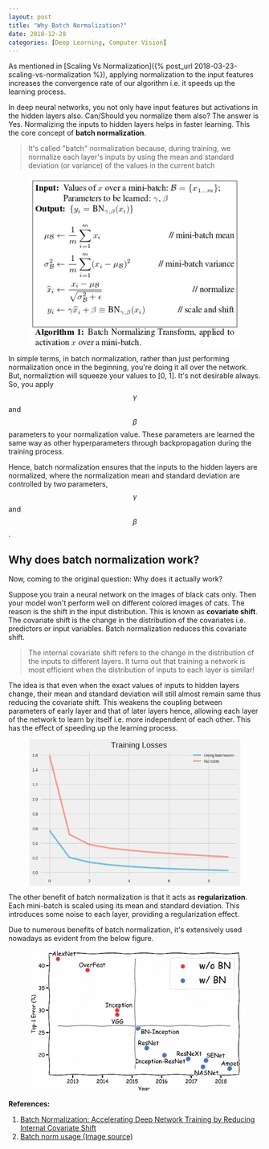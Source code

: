 ```yaml
---
layout: post
title: "Why Batch Normalization?"
date: 2018-12-28
categories: [Deep Learning, Computer Vision]
---
```


As mentioned in [Scaling Vs Normalization]({% post_url 2018-03-23-scaling-vs-normalization %}), applying normalization to the input features increases the convergence rate of our algorithm i.e. it speeds up the learning process.

In deep neural networks, you not only have input features but activations in the hidden layers also. Can/Should you normalize them also? The answer is Yes. Normalizing the inputs to hidden layers helps in faster learning. This the core concept of **batch  normalization**.

> It's called "batch" normalization because, during training, we normalize each layer's inputs by using the mean and standard deviation (or variance) of the values in the current batch

<img src="/img/batch_normalization.png" style="display: block; margin: auto; width: 420px; max-width: 100%;">

In simple terms, in batch normalization, rather than just performing normalization once in the beginning, you're doing it all over the network. But, normaliztion will squeeze your values to [0, 1]. It's not desirable always. So, you apply $$\gamma$$ and $$\beta$$ parameters to your normalization value. These parameters are learned the same way as other hyperparameters through backpropagation during the training process.

Hence, batch normalization ensures that the inputs to the hidden layers are normalized, where the normalization mean and standard deviation are controlled by two parameters, $$\gamma$$ and $$\beta$$.

## Why does batch normalization work?

Now, coming to the original question: Why does it actually work?

Suppose you train a neural network on the images of black cats only. Then your model won't perform well on different colored images of cats. The reason is the shift in the input distribution. This is known as **covariate shift**. The covariate shift is the change in the distribution of the covariates  i.e. predictors or input variables. Batch normalization reduces this covariate shift. 

> The internal covariate shift refers to the change in the distribution of the inputs to different layers. It turns out that training a network is most efficient when the distribution of inputs to each layer is similar!

The idea is that even when the exact values of inputs to hidden layers change, their mean and standard deviation will still almost remain same thus reducing the covariate shift. This weakens the coupling between parameters of early layer and that of later layers hence, allowing each layer of the network to learn by itself i.e. more independent of each other. This has the effect of speeding up the learning process.

<img src="/img/batch_norm_plot.png" style="display: block; margin: auto; width: 420px; max-width: 100%;">

The other benefit of batch normalization is that it acts as **regularization**. Each mini-batch is scaled using its mean and standard deviation. This introduces some noise to each layer, providing a regularization effect.

Due to numerous benefits of batch normalization, it's extensively used nowadays as evident from the below figure.

<img src="/img/batch_norm_milestone.png" style="display: block; margin: auto; width: 420px; max-width: 100%;">

**References:**  
1. [Batch Normalization: Accelerating Deep Network Training by Reducing Internal Covariate Shift](https://arxiv.org/pdf/1502.03167v3.pdf)  
2. [Batch norm usage (Image source)](https://youtu.be/m3TN9FFmqsI)